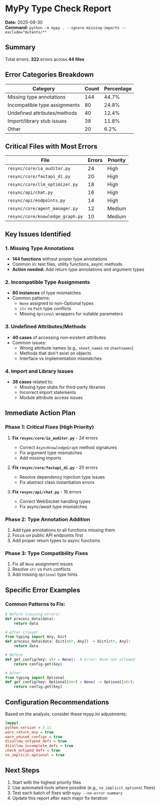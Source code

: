 # MyPy Type Check Report

**Date:** 2025-09-30  
**Command:** `python -m mypy . --ignore-missing-imports --exclude="mutants/*"`

## Summary

Total errors: **322** errors across **44 files**

## Error Categories Breakdown

| Category | Count | Percentage |
|----------|--------|------------|
| Missing type annotations | 144 | 44.7% |
| Incompatible type assignments | 80 | 24.8% |
| Undefined attributes/methods | 40 | 12.4% |
| Import/library stub issues | 38 | 11.8% |
| Other | 20 | 6.2% |

## Critical Files with Most Errors

| File | Errors | Priority |
|------|--------|----------|
| `resync/core/ia_auditor.py` | 24 | High |
| `resync/core/fastapi_di.py` | 20 | High |
| `resync/core/llm_optimizer.py` | 18 | High |
| `resync/api/chat.py` | 16 | High |
| `resync/api/endpoints.py` | 14 | High |
| `resync/core/agent_manager.py` | 12 | Medium |
| `resync/core/knowledge_graph.py` | 10 | Medium |

## Key Issues Identified

### 1. Missing Type Annotations
- **144 functions** without proper type annotations
- Common in: test files, utility functions, async methods
- **Action needed:** Add return type annotations and argument types

### 2. Incompatible Type Assignments
- **80 instances** of type mismatches
- Common patterns:
  - `None` assigned to non-Optional types
  - `str` vs `Path` type conflicts
  - Missing `Optional` wrappers for nullable parameters

### 3. Undefined Attributes/Methods
- **40 cases** of accessing non-existent attributes
- Common issues:
  - Wrong attribute names (e.g., `sheet_names` vs `sheetnames`)
  - Methods that don't exist on objects
  - Interface vs implementation mismatches

### 4. Import and Library Issues
- **38 cases** related to:
  - Missing type stubs for third-party libraries
  - Incorrect import statements
  - Module attribute access issues

## Immediate Action Plan

### Phase 1: Critical Fixes (High Priority)
1. **Fix `resync/core/ia_auditor.py`** - 24 errors
   - Correct `AsyncKnowledgeGraph` method signatures
   - Fix argument type mismatches
   - Add missing imports

2. **Fix `resync/core/fastapi_di.py`** - 20 errors
   - Resolve dependency injection type issues
   - Fix abstract class instantiation errors

3. **Fix `resync/api/chat.py`** - 16 errors
   - Correct WebSocket handling types
   - Fix async/await type mismatches

### Phase 2: Type Annotation Addition
1. Add type annotations to all functions missing them
2. Focus on public API endpoints first
3. Add proper return types to async functions

### Phase 3: Type Compatibility Fixes
1. Fix all `None` assignment issues
2. Resolve `str` vs `Path` conflicts
3. Add missing `Optional` type hints

## Specific Error Examples

### Common Patterns to Fix:
```python
# Before (causing errors)
def process_data(data):
    return data

# After (fixed)
from typing import Any, Dict
def process_data(data: Dict[str, Any]) -> Dict[str, Any]:
    return data

# Before
def get_config(key: str = None):  # Error: None not allowed
    return config.get(key)

# After
from typing import Optional
def get_config(key: Optional[str] = None) -> Optional[str]:
    return config.get(key)
```

## Configuration Recommendations

Based on the analysis, consider these mypy.ini adjustments:

```ini
[mypy]
python_version = 3.11
warn_return_any = true
warn_unused_configs = true
disallow_untyped_defs = true
disallow_incomplete_defs = true
check_untyped_defs = true
no_implicit_optional = true
```

## Next Steps

1. Start with the highest priority files
2. Use automated tools where possible (e.g., `no_implicit_optional` fixes)
3. Test each batch of fixes with `mypy --no-error-summary`
4. Update this report after each major fix iteration